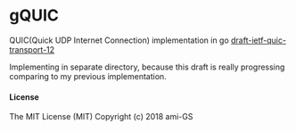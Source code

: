 # gQUIC
QUIC(Quick UDP Internet Connection) implementation in go
[draft-ietf-quic-transport-12](https://tools.ietf.org/html/draft-ietf-quic-transport-12)

Implementing in separate directory, because this draft is really progressing comparing to my previous implementation.

#### License
The MIT License (MIT) Copyright (c) 2018 ami-GS
